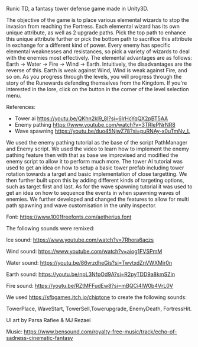 Runic TD, a fantasy tower defense game made in Unity3D. 

The objective of the game is to place various elemental wizards to stop the invasion from reaching the Fortress. Each elemental wizard has its own unique attribute, as well as 2 upgrade paths. Pick the top path to enhance this unique attribute further or pick the bottom path to sacrifice this attribute in exchange for a different kind of power. Every enemy has specific elemental weaknesses and resistances, so pick a variety of wizards to deal with the enemies most effectively. The elemental advantages are as follows: Earth -> Water -> Fire -> Wind -> Earth. Intuitively, the disadvantages are the reverse of this. Earth is weak against Wind, Wind is weak against Fire, and so on. As you progress through the levels, you will progress through the story of the Runewards defending themselves from the Kingdom. If you're interested in the lore, click on the button in the corner of the level selection menu.


References:

- Tower ai https://youtu.be/QKhn2kl9_8I?si=6lrHcYqQX2pBT5AA
- Enemy pathing https://www.youtube.com/watch?v=3TRlePNrNR8
- Wave spawning https://youtu.be/duo45NjwZ78?si=puRNAy-x0uTmNv_L

We used the enemy pathing tutorial as the base of the script PathManager and Enemy script. We used the video to learn how to implement the enemy pathing feature then with that as base we improvised and modified the enemy script to allow it to perform much more.
The tower AI tutorial was used to get an idea on how to setup a basic tower prefab including tower rotation towards a target and basic implementation of close targetting. We then further built upon this by adding different kinds of targeting options, such as target first and last.
As for the wave spawning tutorial it was used to get an idea on how to sequence the events in when spawning waves of enemies. We further developed and changed the features to allow for multi path spawning and wave customisation in the unity inspector.

Font: https://www.1001freefonts.com/aetherius.font

The following sounds were remixed:

Ice sound: https://www.youtube.com/watch?v=7Rhora6aczs

Wind sound: https://www.youtube.com/watch?v=aiog1FVSPmM

Water sound: https://youtu.be/86vrzdheGis?si=TwvtxdZnVWXMir0n

Earth sound: https://youtu.be/npL3NfpOd9A?si=R2pyTDD9a8kmSZin

Fire sound: https://youtu.be/RZtMFFudEw8?si=mBQCi4lW0b4VrL0V

We used https://sfbgames.itch.io/chiptone to create the following sounds:

TowerPlace, WaveStart, TowerSell,Towerupgrade, EnemyDeath, FortressHit.

UI art by Parsa Rafiee & MJ Rezaei

Music: https://www.bensound.com/royalty-free-music/track/echo-of-sadness-cinematic-fantasy
